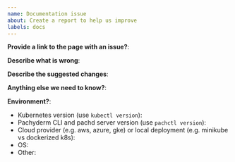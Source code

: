 ```yaml
---
name: Documentation issue
about: Create a report to help us improve
labels: docs
---
```

<!-- This form is for documentation issues! 

If you're looking for help, please check:

Docs: http://docs.pachyderm.com/latest/
Slack: http://slack.pachyderm.io/

-->

**Provide a link to the page with an issue?**:

**Describe what is wrong**:

**Describe the suggested changes**:

**Anything else we need to know?**:

**Environment?**:
- Kubernetes version (use `kubectl version`):
- Pachyderm CLI and pachd server version (use `pachctl version`):
- Cloud provider (e.g. aws, azure, gke) or local deployment (e.g. minikube vs dockerized k8s):
- OS:
- Other:
